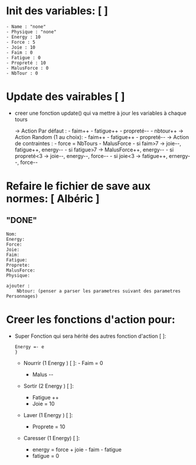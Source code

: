 # Init des variables: [ ]
    - Name : "none"
    - Physique : "none"
    - Energy : 10
    - Force : 5
    - Joie : 10
    - Faim : 0
    - Fatigue : 0
    - Propreté : 10
    - MalusForce : 0
    - NbTour : 0

# Update des vairables [ ]

* creer une fonction update() qui va mettre à jour les variables à chaque tours

    -> Action Par défaut :
        - faim++
        - fatigue++
        - propreté--
        - nbtour++
    -> Action Random (1 au choix):
        - faim++
        - fatigue++
        - propreté--
    -> Action de contraintes :
        - force = NbTours - MalusForce
        - si faim>7 -> joie--, fatigue++, energy--
        - si fatigue>7 -> MalusForce++, energy--
        - si propreté<3 -> joie--, energy--, force--
        - si joie<3 -> fatigue++, ernergy--, force--

# Refaire le fichier de save aux normes: [ Albéric ] 
## "DONE"
    Nom:
    Energy:
    Force:
    Joie:
    Faim:
    Fatigue:
    Proprete:
    MalusForce:
    Physique:

    ajouter :
        Nbtour: (penser a parser les parametres suivant des parametres Personnages)

# Creer les fonctions d'action pour:

* Super Fonction qui sera hérité des autres fonction d'action [ ]:
    
    ```Action(e){
    Energy =- e
    }
    ```

     - Nourrir (1 Energy ) [ ]:
           - Faim = 0
          - Malus --

     - Sortir (2 Energy ) [ ]:
          - Fatigue ++
          - Joie = 10

    - Laver (1 Energy ) [ ]:
        - Proprete = 10

    - Caresser (1 Energy) [ ]:
        - energy = force + joie - faim - fatigue
        - fatigue = 0
